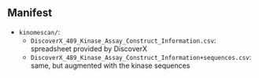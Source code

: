 ## Manifest

* `kinomescan/`:
    * `DiscoverX_489_Kinase_Assay_Construct_Information.csv`: spreadsheet provided by DiscoverX
    * `DiscoverX_489_Kinase_Assay_Construct_Information+sequences.csv`: same, but augmented with the kinase sequences
